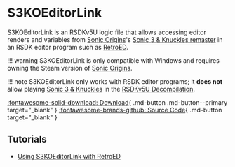 # S3KOEditorLink

S3KOEditorLink is an RSDKv5U logic file that allows accessing editor renders and variables from [Sonic Origins](/Games/SonicOrigins/README.md)'s [Sonic 3 & Knuckles remaster](TODO) in an RSDK editor program such as [RetroED](../RetroED/README.md).

!!! warning
    S3KOEditorLink is only compatible with Windows and requires owning the Steam version of [Sonic Origins](/Games/SonicOrigins/README.md).

!!! note
    S3KOEditorLink only works with RSDK editor programs; it **does not** allow playing [Sonic 3 & Knuckles](TODO) in the [RSDKv5U Decompilation](/RSDKv5/Decompilation.md).

[:fontawesome-solid-download: Download](https://github.com/RSDKModding/S3KOEditorLink/releases){ .md-button .md-button--primary target="_blank" }
[:fontawesome-brands-github: Source Code](https://github.com/RSDKModding/S3KOEditorLink){ .md-button target="_blank" }

## Tutorials
- [Using S3KOEditorLink with RetroED](/Guides/RetroED/S3KOEditorLink.md)